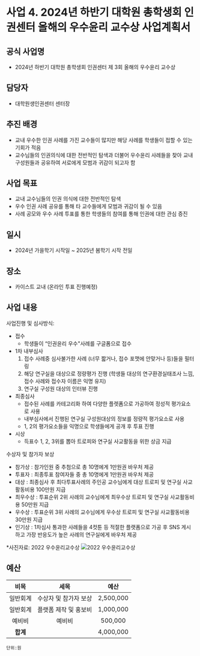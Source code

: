 
사업 4. 2024년 하반기 대학원 총학생회 인권센터 올해의 우수윤리 교수상 사업계획서
===

## 공식 사업명
- 2024년 하반기 대학원 총학생회 인권센터 제 3회 올해의 우수윤리 교수상 

## 담당자
- 대학원생인권센터 센터장

## 추진 배경
- 교내 우수한 인권 사례를 가진 교수들이 많지만 해당 사례를 학생들이 접할 수 있는 기회가 적음
- 교수님들의 인권의식에 대한 전반적인 탐색과 더불어 우수윤리 사례들을 찾아 교내구성원들과 공유하여 서로에게 모범과 귀감이 되고자 함

## 사업 목표
- 교내 교수님들의 인권 의식에 대한 전반적인 탐색
- 우수 인권 사례 공유를 통해 타 교수들에게 모범과 귀감이 될 수 있음
- 사례 공모와 우수 사례 투표를 통한 학생들의 참여를 통해 인권에 대한 관심 증진

## 일시
- 2024년 가을학기 시작일 ~ 2025년 봄학기 시작 전일

## 장소
- 카이스트 교내 (온라인 투표 진행예정)

## 사업 내용
사업진행 및 심사방식: 
 - 접수 
    - 학생들이 “인권윤리 우수"사례를 구글폼으로 접수
 - 1차 내부심사 
    1. 접수 사례중 심사불가한 사례 (너무 짧거나, 접수 포맷에 안맞거나 등)들을 필터링
    2. 해당 연구실을 대상으로 정량평가 진행 (학생들 대상의 연구환경실태조사 느낌, 접수 사례와 접수자 이름은 익명 유지) 
    3. 연구실 구성원 대상의 인터뷰 진행 
 - 최종심사
    - 접수된 사례를 카테고리화 하여 다양한 플렛폼으로 가공하여 정성적 평가요소로 사용
    - 내부심사에서 진행된 연구실 구성원대상의 정보를 정량적 평가요소로 사용 
    - 1, 2의 평가요소들을 익명으로 학생들에게 공개 후 투표 진행 
- 시상
    - 득표수 1, 2, 3위를 뽑아 트로피와 연구실 사교활동을 위한 상금 지급 

수상자 및 참가자 보상
- 참가상 : 참가인원 중 추첨으로 총 10명에게 1만원권 바우처 제공 
- 투표자 : 최종투표 참여자들 중 총 10명에게 1만원권 바우처 제공
- 대상 : 최종심사 후 최다투표사례의 주인공 교수님에게 대상 트로피 및 연구실 사교활동비용 100만원 지급 
- 최우수상 : 투표순위 2위 사례의 교수님에게 최우수상 트로피 및 연구실 사교활동비용 50만원 지급 
- 우수상 : 투표순위 3위 사례의 교수님에게 우수상 트로피 및 연구실 사교활동비용 30만원 지급 
- 인기상 : 1차심사 통과한 사례들을 4컷툰 등 적절한 플랫폼으로 가공 후 SNS 게시하고 가장 반응도가 높은 사례의 연구실에게 바우처 제공

*사진자료: 2022 우수윤리교수상
![2022 우수윤리교수상](../resource/교수상.png)

## 예산

|  **비목** |   **세목**   | **예산** |
|:----------:|:------------:|:--------:|
|	일반회계  | 수상자 및 참가자 보상 | 2,500,000 |
|	일반회계  | 플랫폼 제작 및 홍보비 | 1,000,000 |
|	예비비  | 예비비 | 500,000 |
|   **합계**  |              |    4,000,000    |
	단위:원